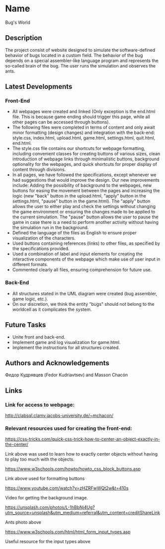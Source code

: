 # Name

Bug's World

## Description

The project consist of website designed to simulate the software-defined behavior of bugs located in a custom field.
The behavior of the bug depends on a special assembler-like language program and represents the
so-called brain of the bug. The user runs the simulation and observes the ants.

## Latest Developments

### Front-End
- All webpages were created and linked (Only exception is the end.html file. This is because game ending should trigger
this page, while all other pages can be accessed through buttons).
- The following files were completed in terms of content and only await minor formatting (design changes) and
integration with the back-end: style.css, index.html, upload.html, game.html, settings.html, quit.html, end.html.
- The style.css file contains our shortcuts for webpage formatting, including convenient classes for creating buttons
of various sizes, clean introduction of webpage links through minimalistic buttons, background optionality for the
webpages, and quick shortcuts for proper display of content through divisions.
- In all pages, we have followed the specifications, except whenever we had suggestions that would improve the design.
Our new improvements include: Adding the possibility of background to the webpages, new buttons for easing the movement
between the pages and increasing the logic (new "back" button in the upload.html, "apply" button in the settings.html,
"pause" button in the game.html). The "apply" button allows the user to either play and check the settings without
changing the game environment or ensuring the changes made to be applied to the current simulation. The "pause" button
allows the user to pause the game in case there is a need to perform another activity without having the simulation run
in the background.
- Defined the language of the files as English to ensure proper visualization of the characters.
- Used buttons containing references (links) to other files, as specified by the specifications provided.
- Used a combination of label and input elements for creating the interactive components of the webpage which make use
of user input in different formats.
- Commented clearly all files, ensuring comprehension for future use.

### Back-End

- All structures stated in the UML diagram were created (bug assembler, game logic, etc.).
- On our discretion, we think the entity "bugs" should not belong to the worldcell as it complicates the system.

## Future Tasks

- Unite front and back-end.
- Implement game and log visualization for game.html.
- Implement the instructions for all structures created.


## Authors and Acknowledgements

Федор Кудрявцев (Fedor Kudriavtsev) and Masson Chacón

## Links

### Link for access to webpage:

http://clabsql.clamv.jacobs-university.de/~mchacon/

### Relevant resources used for creating the front-end:

https://css-tricks.com/quick-css-trick-how-to-center-an-object-exactly-in-the-center/

Link above was used to learn how to exactly center objects without having to play too much with the objects.

https://www.w3schools.com/howto/howto_css_block_buttons.asp

Link above used for formatting buttons

https://www.youtube.com/watch?v=zHZRFwWQt2w&t=410s

Video for getting the background image.

https://unsplash.com/photos/L-1hBbNj4Ug?utm_source=unsplash&utm_medium=referral&utm_content=creditShareLink

Ants photo above

https://www.w3schools.com/html/html_form_input_types.asp

Useful resource for the input types above